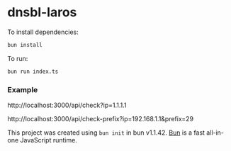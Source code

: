 # dnsbl-laros

To install dependencies:

```bash
bun install
```

To run:

```bash
bun run index.ts
```

### Example
http://localhost:3000/api/check?ip=1.1.1.1

http://localhost:3000/api/check-prefix?ip=192.168.1.1&prefix=29

This project was created using `bun init` in bun v1.1.42. [Bun](https://bun.sh) is a fast all-in-one JavaScript runtime.
